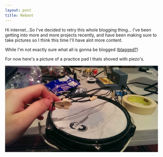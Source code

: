 ```yaml
---
layout: post
title: Reboot
---
```


Hi internet...So I've decided to retry this whole blogging thing...
I've been getting into more and more projects recently, and have been making sure to take pictures so I think this time I'll have alot more content.

While I'm not exactly sure what all is gonna be blogged ([blagged?](http://xkcd.com/239))

For now here's a picture of a practice pad I thats shoved with piezo's.

![Practice Pad](/images/practice_pad.jpg)

[blag]: http://xkcd.com/239/


